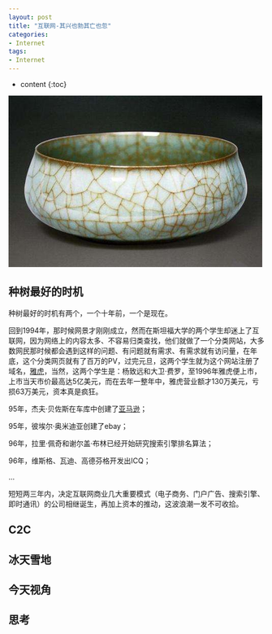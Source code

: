 ```yaml
---
layout: post
title: "互联网-其兴也勃其亡也忽"
categories: 
- Internet
tags:
- Internet
---
```


* content
{:toc}

![其兴也勃其亡也忽](/css/pics/2018-05-20-prosperous-and-lose.jpg)

## 种树最好的时机

种树最好的时机有两个，一个十年前，一个是现在。

回到1994年，那时候网景才刚刚成立，然而在斯坦福大学的两个学生却迷上了互联网，因为网络上的内容太多、不容易归类查找，他们就做了一个分类网站，大多数网民那时候都会遇到这样的问题、有问题就有需求、有需求就有访问量，在年底，这个分类网页就有了百万的PV，过完元旦，这两个学生就为这个网站注册了域名，[雅虎](https://www.yahoo.com/)，当然，这两个学生是：杨致远和大卫·费罗，至1996年雅虎便上市，上市当天市价最高达5亿美元，而在去年一整年中，雅虎营业额才130万美元，亏损63万美元，资本真是疯狂。

95年，杰夫·贝佐斯在车库中创建了[亚马逊](https://www.amazon.com/)；

95年，彼埃尔·奥米迪亚创建了ebay；

96年，拉里·佩奇和谢尔盖·布林已经开始研究搜索引擎排名算法；

96年，维斯格、瓦迪、高德芬格开发出ICQ；

...

短短两三年内，决定互联网商业几大重要模式（电子商务、门户广告、搜索引擎、即时通讯）的公司相继诞生，再加上资本的推动，这波浪潮一发不可收拾。

## C2C


## 冰天雪地


## 今天视角

## 思考

